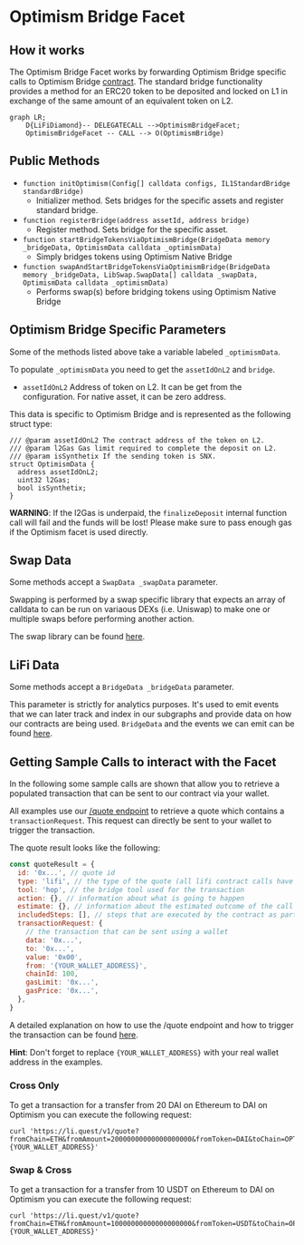 # Optimism Bridge Facet

## How it works

The Optimism Bridge Facet works by forwarding Optimism Bridge specific calls to Optimism Bridge [contract](https://github.com/ethereum-optimism/optimism/blob/master/packages/contracts/contracts/L1/messaging/L1StandardBridge.sol). The standard bridge functionality provides a method for an ERC20 token to be deposited and locked on L1 in exchange of the same amount of an equivalent token on L2.

```mermaid
graph LR;
    D{LiFiDiamond}-- DELEGATECALL -->OptimismBridgeFacet;
    OptimismBridgeFacet -- CALL --> O(OptimismBridge)
```

## Public Methods

- `function initOptimism(Config[] calldata configs, IL1StandardBridge standardBridge)`
  - Initializer method. Sets bridges for the specific assets and register standard bridge.
- `function registerBridge(address assetId, address bridge)`
  - Register method. Sets bridge for the specific asset.
- `function startBridgeTokensViaOptimismBridge(BridgeData memory _bridgeData, OptimismData calldata _optimismData)`
  - Simply bridges tokens using Optimism Native Bridge
- `function swapAndStartBridgeTokensViaOptimismBridge(BridgeData memory _bridgeData, LibSwap.SwapData[] calldata _swapData, OptimismData calldata _optimismData)`
  - Performs swap(s) before bridging tokens using Optimism Native Bridge

## Optimism Bridge Specific Parameters

Some of the methods listed above take a variable labeled `_optimismData`.

To populate `_optimismData` you need to get the `assetIdOnL2` and `bridge`.
- `assetIdOnL2`
  Address of token on L2.
  It can be get from the configuration.
  For native asset, it can be zero address.

This data is specific to Optimism Bridge and is represented as the following struct type:

```solidity
/// @param assetIdOnL2 The contract address of the token on L2.
/// @param l2Gas Gas limit required to complete the deposit on L2.
/// @param isSynthetix If the sending token is SNX.
struct OptimismData {
  address assetIdOnL2;
  uint32 l2Gas;
  bool isSynthetix;
}

```

**WARNING**: If the l2Gas is underpaid, the `finalizeDeposit` internal function call will fail and the funds will be lost!
Please make sure to pass enough gas if the Optimism facet is used directly. 

## Swap Data

Some methods accept a `SwapData _swapData` parameter.

Swapping is performed by a swap specific library that expects an array of calldata to can be run on variaous DEXs (i.e. Uniswap) to make one or multiple swaps before performing another action.

The swap library can be found [here](../src/Libraries/LibSwap.sol).

## LiFi Data

Some methods accept a `BridgeData _bridgeData` parameter.

This parameter is strictly for analytics purposes. It's used to emit events that we can later track and index in our subgraphs and provide data on how our contracts are being used. `BridgeData` and the events we can emit can be found [here](../src/Interfaces/ILiFi.sol).

## Getting Sample Calls to interact with the Facet

In the following some sample calls are shown that allow you to retrieve a populated transaction that can be sent to our contract via your wallet.

All examples use our [/quote endpoint](https://apidocs.li.finance/reference/get_quote-1) to retrieve a quote which contains a `transactionRequest`. This request can directly be sent to your wallet to trigger the transaction.

The quote result looks like the following:

```javascript
const quoteResult = {
  id: '0x...', // quote id
  type: 'lifi', // the type of the quote (all lifi contract calls have the type "lifi")
  tool: 'hop', // the bridge tool used for the transaction
  action: {}, // information about what is going to happen
  estimate: {}, // information about the estimated outcome of the call
  includedSteps: [], // steps that are executed by the contract as part of this transaction, e.g. a swap step and a cross step
  transactionRequest: {
    // the transaction that can be sent using a wallet
    data: '0x...',
    to: '0x...',
    value: '0x00',
    from: '{YOUR_WALLET_ADDRESS}',
    chainId: 100,
    gasLimit: '0x...',
    gasPrice: '0x...',
  },
}
```

A detailed explanation on how to use the /quote endpoint and how to trigger the transaction can be found [here](https://apidocs.li.finance/reference/how-to-transfer-tokens).

**Hint**: Don't forget to replace `{YOUR_WALLET_ADDRESS}` with your real wallet address in the examples.

### Cross Only

To get a transaction for a transfer from 20 DAI on Ethereum to DAI on Optimism you can execute the following request:

```shell
curl 'https://li.quest/v1/quote?fromChain=ETH&fromAmount=20000000000000000000&fromToken=DAI&toChain=OPT&toToken=DAI&slippage=0.03&allowBridges=optimism&fromAddress={YOUR_WALLET_ADDRESS}'
```

### Swap & Cross

To get a transaction for a transfer from 10 USDT on Ethereum to DAI on Optimism you can execute the following request:

```shell
curl 'https://li.quest/v1/quote?fromChain=ETH&fromAmount=10000000000000000000&fromToken=USDT&toChain=OPT&toToken=DAI&slippage=0.03&allowBridges=optimism&fromAddress={YOUR_WALLET_ADDRESS}'
```
